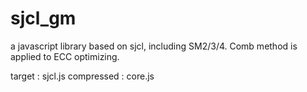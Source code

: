 # sjcl_gm
a javascript library based on sjcl, including SM2/3/4.
Comb method is applied to ECC optimizing.

target : sjcl.js
compressed : core.js